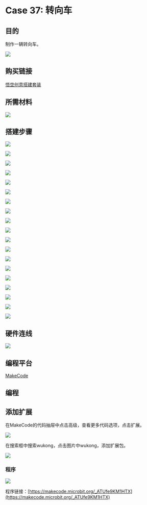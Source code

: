 # Case 37: 转向车
## 目的
制作一辆转向车。

![](./images/Wonder-Building-Kit-case-37-01.png)
## 购买链接

[悟空创意搭建套装](https://item.taobao.com/item.htm?id=649813731275&spm=2015.23436601.0.0)

## 所需材料

![](./images/Wonder-Building-Kit-step-case-37-01.png)

## 搭建步骤


![](./images/Wonder-Building-Kit-step-case-37-02.png)

![](./images/Wonder-Building-Kit-step-case-37-03.png)

![](./images/Wonder-Building-Kit-step-case-37-04.png)

![](./images/Wonder-Building-Kit-step-case-37-05.png)

![](./images/Wonder-Building-Kit-step-case-37-06.png)

![](./images/Wonder-Building-Kit-step-case-37-07.png)

![](./images/Wonder-Building-Kit-step-case-37-08.png)

![](./images/Wonder-Building-Kit-step-case-37-09.png)

![](./images/Wonder-Building-Kit-step-case-37-10.png)

![](./images/Wonder-Building-Kit-step-case-37-11.png)

![](./images/Wonder-Building-Kit-step-case-37-12.png)

![](./images/Wonder-Building-Kit-step-case-37-13.png)

![](./images/Wonder-Building-Kit-step-case-37-14.png)

![](./images/Wonder-Building-Kit-step-case-37-15.png)

![](./images/Wonder-Building-Kit-step-case-37-16.png)

![](./images/Wonder-Building-Kit-step-case-37-17.png)

![](./images/Wonder-Building-Kit-step-case-37-18.png)

![](./images/Wonder-Building-Kit-step-case-37-19.png)

![](./images/Wonder-Building-Kit-step-case-37-20.png)


## 硬件连线

![](./images/Wonder-Building-Kit-case-37-03.png)

## 编程平台

[MakeCode](https://makecode.microbit.org/)

## 编程
## 添加扩展
在MakeCode的代码抽屉中点击高级，查看更多代码选项，点击扩展。

![](./images/Wonder-Building-Kit-case-21-02.png)

在搜索框中搜索wukong，点击图片中wukong，添加扩展包。

![](./images/Wonder-Building-Kit-case-21-03.png)





### 程序

![](./images/Wonder-Building-Kit-case-37-04.png)

程序链接：[https://makecode.microbit.org/_ATUfe9KM1HTX](https://makecode.microbit.org/_ATUfe9KM1HTX)
